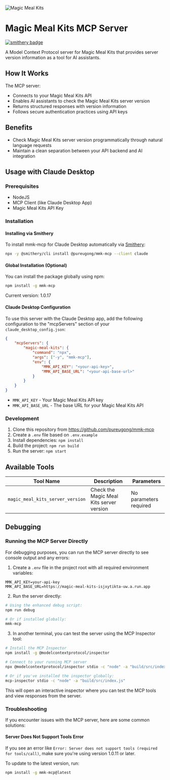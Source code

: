 ![Magic Meal Kits](https://make.magicmealkits.com/icon-256x256.png)

# Magic Meal Kits MCP Server

[![smithery badge](https://smithery.ai/badge/@pureugong/mmk-mcp)](https://smithery.ai/server/@pureugong/mmk-mcp)

A Model Context Protocol server for Magic Meal Kits that provides server version information as a tool for AI assistants.

## How It Works

The MCP server:

- Connects to your Magic Meal Kits API
- Enables AI assistants to check the Magic Meal Kits server version
- Returns structured responses with version information
- Follows secure authentication practices using API keys

## Benefits

- Check Magic Meal Kits server version programmatically through natural language requests
- Maintain a clean separation between your API backend and AI integration

## Usage with Claude Desktop

### Prerequisites

- NodeJS
- MCP Client (like Claude Desktop App)
- Magic Meal Kits API Key

### Installation

#### Installing via Smithery

To install mmk-mcp for Claude Desktop automatically via [Smithery](https://smithery.ai/server/@pureugong/mmk-mcp):

```bash
npx -y @smithery/cli install @pureugong/mmk-mcp --client claude
```

#### Global Installation (Optional)

You can install the package globally using npm:

```bash
npm install -g mmk-mcp
```

Current version: 1.0.17

#### Claude Desktop Configuration

To use this server with the Claude Desktop app, add the following configuration to the "mcpServers" section of your `claude_desktop_config.json`:

```json
{
    "mcpServers": {
        "magic-meal-kits": {
            "command": "npx",
            "args": ["-y", "mmk-mcp"],
            "env": {
                "MMK_API_KEY": "<your-api-key>",
                "MMK_API_BASE_URL": "<your-api-base-url>"
            }
        }
    }
}
```

- `MMK_API_KEY` - Your Magic Meal Kits API key
- `MMK_API_BASE_URL` - The base URL for your Magic Meal Kits API

### Development

1. Clone this repository from https://github.com/pureugong/mmk-mcp
2. Create a `.env` file based on `.env.example`
3. Install dependencies: `npm install`
4. Build the project: `npm run build`
5. Run the server: `npm start`

## Available Tools

| Tool Name | Description | Parameters |
|-----------|-------------|------------|
| `magic_meal_kits_server_version` | Check the Magic Meal Kits server version | No parameters required |

## Debugging

### Running the MCP Server Directly

For debugging purposes, you can run the MCP server directly to see console output and any errors:

1. Create a `.env` file in the project root with all required environment variables:

```
MMK_API_KEY=your-api-key
MMK_API_BASE_URL=https://magic-meal-kits-isjxytikta-uw.a.run.app
```

2. Run the server directly:

```bash
# Using the enhanced debug script:
npm run debug

# Or if installed globally:
mmk-mcp
```

3. In another terminal, you can test the server using the MCP Inspector tool:

```bash
# Install the MCP Inspector
npm install -g @modelcontextprotocol/inspector

# Connect to your running MCP server
npx @modelcontextprotocol/inspector stdio -c "node" -a "build/src/index.js"

# Or if you've installed the inspector globally:
mcp-inspector stdio -c "node" -a "build/src/index.js"
```

This will open an interactive inspector where you can test the MCP tools and view responses from the server.

### Troubleshooting

If you encounter issues with the MCP server, here are some common solutions:

#### Server Does Not Support Tools Error

If you see an error like `Error: Server does not support tools (required for tools/call)`, make sure you're using version 1.0.11 or later.

To update to the latest version, run:

```bash
npm install -g mmk-mcp@latest
```

